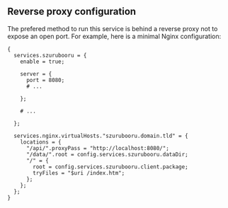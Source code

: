 ## Reverse proxy configuration

The prefered method to run this service is behind a reverse proxy not to expose an open port. For example, here is a minimal Nginx configuration:

```programlisting
{
  services.szurubooru = {
    enable = true;

    server = {
      port = 8080;
      # ...

    };

    # ...

  };

  services.nginx.virtualHosts."szurubooru.domain.tld" = {
    locations = {
      "/api/".proxyPass = "http://localhost:8080/";
      "/data/".root = config.services.szurubooru.dataDir;
      "/" = {
        root = config.services.szurubooru.client.package;
        tryFiles = "$uri /index.htm";
      };
    };
  };
}
```
